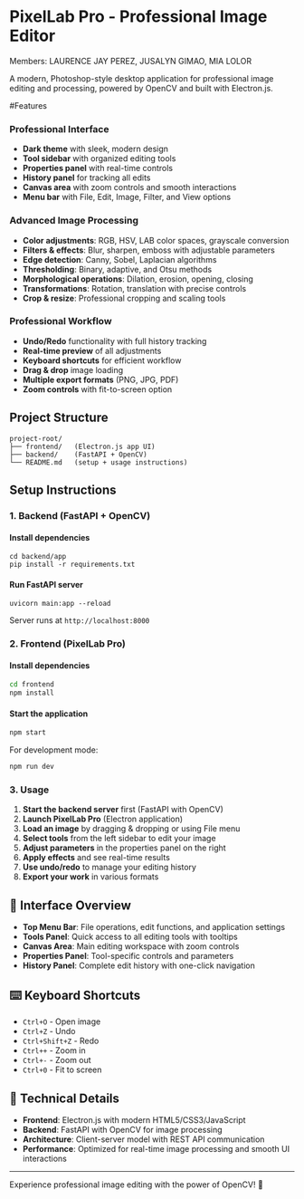# PixelLab Pro - Professional Image Editor

Members:
LAURENCE JAY PEREZ,
JUSALYN GIMAO,
MIA LOLOR

A modern, Photoshop-style desktop application for professional image editing and processing, powered by OpenCV and built with Electron.js.

#Features

### Professional Interface
- **Dark theme** with sleek, modern design
- **Tool sidebar** with organized editing tools
- **Properties panel** with real-time controls
- **History panel** for tracking all edits
- **Canvas area** with zoom controls and smooth interactions
- **Menu bar** with File, Edit, Image, Filter, and View options

### Advanced Image Processing
- **Color adjustments**: RGB, HSV, LAB color spaces, grayscale conversion
- **Filters & effects**: Blur, sharpen, emboss with adjustable parameters
- **Edge detection**: Canny, Sobel, Laplacian algorithms
- **Thresholding**: Binary, adaptive, and Otsu methods
- **Morphological operations**: Dilation, erosion, opening, closing
- **Transformations**: Rotation, translation with precise controls
- **Crop & resize**: Professional cropping and scaling tools

### Professional Workflow
- **Undo/Redo** functionality with full history tracking
- **Real-time preview** of all adjustments
- **Keyboard shortcuts** for efficient workflow
- **Drag & drop** image loading
- **Multiple export formats** (PNG, JPG, PDF)
- **Zoom controls** with fit-to-screen option

## Project Structure
```
project-root/
├── frontend/   (Electron.js app UI)
├── backend/    (FastAPI + OpenCV)
└── README.md   (setup + usage instructions)
```

## Setup Instructions

### 1. Backend (FastAPI + OpenCV)

#### Install dependencies
```
cd backend/app
pip install -r requirements.txt
```

#### Run FastAPI server
```
uvicorn main:app --reload
```

Server runs at `http://localhost:8000`

### 2. Frontend (PixelLab Pro)

#### Install dependencies
```bash
cd frontend
npm install
```

#### Start the application
```bash
npm start
```

For development mode:
```bash
npm run dev
```

### 3. Usage

1. **Start the backend server** first (FastAPI with OpenCV)
2. **Launch PixelLab Pro** (Electron application)
3. **Load an image** by dragging & dropping or using File menu
4. **Select tools** from the left sidebar to edit your image
5. **Adjust parameters** in the properties panel on the right
6. **Apply effects** and see real-time results
7. **Use undo/redo** to manage your editing history
8. **Export your work** in various formats

## 🎨 Interface Overview

- **Top Menu Bar**: File operations, edit functions, and application settings
- **Tools Panel**: Quick access to all editing tools with tooltips
- **Canvas Area**: Main editing workspace with zoom controls
- **Properties Panel**: Tool-specific controls and parameters
- **History Panel**: Complete edit history with one-click navigation

## ⌨️ Keyboard Shortcuts

- `Ctrl+O` - Open image
- `Ctrl+Z` - Undo
- `Ctrl+Shift+Z` - Redo
- `Ctrl++` - Zoom in
- `Ctrl+-` - Zoom out
- `Ctrl+0` - Fit to screen

## 🚀 Technical Details

- **Frontend**: Electron.js with modern HTML5/CSS3/JavaScript
- **Backend**: FastAPI with OpenCV for image processing
- **Architecture**: Client-server model with REST API communication
- **Performance**: Optimized for real-time image processing and smooth UI interactions

---

Experience professional image editing with the power of OpenCV! 🎉


